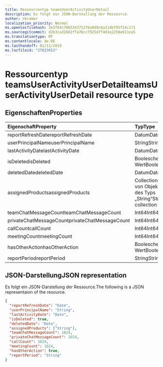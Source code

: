 ```yaml
---
title: Ressourcentyp teamsUserActivityUserDetail
description: Es folgt ein JSON-Darstellung der Ressource.
author: nkramer
localization_priority: Normal
ms.openlocfilehash: 2e3f64c7065343712f6a9d9c6a114bf95f24c171
ms.sourcegitcommit: d2b3ca32602ffa76cc7925d7f4d1e2258e611ea5
ms.translationtype: MT
ms.contentlocale: de-DE
ms.lasthandoff: 01/11/2019
ms.locfileid: "27823653"
---
```

# <a name="teamsuseractivityuserdetail-resource-type"></a><span data-ttu-id="f02b1-103">Ressourcentyp teamsUserActivityUserDetail</span><span class="sxs-lookup"><span data-stu-id="f02b1-103">teamsUserActivityUserDetail resource type</span></span>

## <a name="properties"></a><span data-ttu-id="f02b1-104">Eigenschaften</span><span class="sxs-lookup"><span data-stu-id="f02b1-104">Properties</span></span>

| <span data-ttu-id="f02b1-105">Eigenschaft</span><span class="sxs-lookup"><span data-stu-id="f02b1-105">Property</span></span>                | <span data-ttu-id="f02b1-106">Typ</span><span class="sxs-lookup"><span data-stu-id="f02b1-106">Type</span></span>              |
| :---------------------- | :---------------- |
| <span data-ttu-id="f02b1-107">reportRefreshDate</span><span class="sxs-lookup"><span data-stu-id="f02b1-107">reportRefreshDate</span></span>       | <span data-ttu-id="f02b1-108">Datum</span><span class="sxs-lookup"><span data-stu-id="f02b1-108">Date</span></span>              |
| <span data-ttu-id="f02b1-109">userPrincipalName</span><span class="sxs-lookup"><span data-stu-id="f02b1-109">userPrincipalName</span></span>       | <span data-ttu-id="f02b1-110">String</span><span class="sxs-lookup"><span data-stu-id="f02b1-110">String</span></span>            |
| <span data-ttu-id="f02b1-111">lastActivityDate</span><span class="sxs-lookup"><span data-stu-id="f02b1-111">lastActivityDate</span></span>        | <span data-ttu-id="f02b1-112">Datum</span><span class="sxs-lookup"><span data-stu-id="f02b1-112">Date</span></span>              |
| <span data-ttu-id="f02b1-113">isDeleted</span><span class="sxs-lookup"><span data-stu-id="f02b1-113">isDeleted</span></span>               | <span data-ttu-id="f02b1-114">Boolescher Wert</span><span class="sxs-lookup"><span data-stu-id="f02b1-114">Boolean</span></span>           |
| <span data-ttu-id="f02b1-115">deletedDate</span><span class="sxs-lookup"><span data-stu-id="f02b1-115">deletedDate</span></span>             | <span data-ttu-id="f02b1-116">Datum</span><span class="sxs-lookup"><span data-stu-id="f02b1-116">Date</span></span>              |
| <span data-ttu-id="f02b1-117">assignedProducts</span><span class="sxs-lookup"><span data-stu-id="f02b1-117">assignedProducts</span></span>        | <span data-ttu-id="f02b1-118">Collection von Objekten des Typs „String“</span><span class="sxs-lookup"><span data-stu-id="f02b1-118">String collection</span></span> |
| <span data-ttu-id="f02b1-119">teamChatMessageCount</span><span class="sxs-lookup"><span data-stu-id="f02b1-119">teamChatMessageCount</span></span>    | <span data-ttu-id="f02b1-120">Int64</span><span class="sxs-lookup"><span data-stu-id="f02b1-120">Int64</span></span>             |
| <span data-ttu-id="f02b1-121">privateChatMessageCount</span><span class="sxs-lookup"><span data-stu-id="f02b1-121">privateChatMessageCount</span></span> | <span data-ttu-id="f02b1-122">Int64</span><span class="sxs-lookup"><span data-stu-id="f02b1-122">Int64</span></span>             |
| <span data-ttu-id="f02b1-123">callCount</span><span class="sxs-lookup"><span data-stu-id="f02b1-123">callCount</span></span>               | <span data-ttu-id="f02b1-124">Int64</span><span class="sxs-lookup"><span data-stu-id="f02b1-124">Int64</span></span>             |
| <span data-ttu-id="f02b1-125">meetingCount</span><span class="sxs-lookup"><span data-stu-id="f02b1-125">meetingCount</span></span>            | <span data-ttu-id="f02b1-126">Int64</span><span class="sxs-lookup"><span data-stu-id="f02b1-126">Int64</span></span>             |
| <span data-ttu-id="f02b1-127">hasOtherAction</span><span class="sxs-lookup"><span data-stu-id="f02b1-127">hasOtherAction</span></span>          | <span data-ttu-id="f02b1-128">Boolescher Wert</span><span class="sxs-lookup"><span data-stu-id="f02b1-128">Boolean</span></span>           |
| <span data-ttu-id="f02b1-129">reportPeriod</span><span class="sxs-lookup"><span data-stu-id="f02b1-129">reportPeriod</span></span>            | <span data-ttu-id="f02b1-130">String</span><span class="sxs-lookup"><span data-stu-id="f02b1-130">String</span></span>            |

## <a name="json-representation"></a><span data-ttu-id="f02b1-131">JSON-Darstellung</span><span class="sxs-lookup"><span data-stu-id="f02b1-131">JSON representation</span></span>

<span data-ttu-id="f02b1-132">Es folgt ein JSON-Darstellung der Ressource.</span><span class="sxs-lookup"><span data-stu-id="f02b1-132">The following is a JSON representaion of the resource.</span></span>

<!-- {
  "blockType": "resource",
  "@odata.type": "microsoft.graph.teamsUserActivityUserDetail"
} -->

```json
{
  "reportRefreshDate": "Date", 
  "userPrincipalName": "String", 
  "lastActivityDate": "Date", 
  "isDeleted": true, 
  "deletedDate": "Date", 
  "assignedProducts": ["String"],
  "teamChatMessageCount": 1024, 
  "privateChatMessageCount": 1024, 
  "callCount": 1024, 
  "meetingCount": 1024, 
  "hasOtherAction": true, 
  "reportPeriod": "String"
}
```
